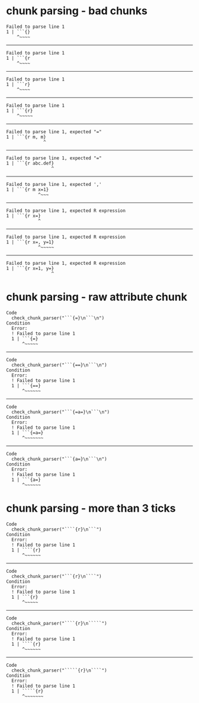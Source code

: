 # chunk parsing - bad chunks

    Failed to parse line 1
    1 | ```{}
        ^~~~~
    

---

    Failed to parse line 1
    1 | ```{r
        ^~~~~
    

---

    Failed to parse line 1
    1 | ```r}
        ^~~~~
    

---

    Failed to parse line 1
    1 | ```{r}
        ^~~~~~
    

---

    Failed to parse line 1, expected "="
    1 | ```{r m, m}
                  ^
    

---

    Failed to parse line 1, expected "="
    1 | ```{r abc.def}
                     ^
    

---

    Failed to parse line 1, expected ','
    1 | ```{r m x=1}
                ^~~~
    

---

    Failed to parse line 1, expected R expression
    1 | ```{r x=}
                ^
    

---

    Failed to parse line 1, expected R expression
    1 | ```{r x=, y=1}
                ^~~~~~
    

---

    Failed to parse line 1, expected R expression
    1 | ```{r x=1, y=}
                     ^
    

# chunk parsing - raw attribute chunk

    Code
      check_chunk_parser("```{=}\n```\n")
    Condition
      Error:
      ! Failed to parse line 1
      1 | ```{=}
          ^~~~~~

---

    Code
      check_chunk_parser("```{==}\n```\n")
    Condition
      Error:
      ! Failed to parse line 1
      1 | ```{==}
          ^~~~~~~

---

    Code
      check_chunk_parser("```{=a=}\n```\n")
    Condition
      Error:
      ! Failed to parse line 1
      1 | ```{=a=}
          ^~~~~~~~

---

    Code
      check_chunk_parser("```{a=}\n```\n")
    Condition
      Error:
      ! Failed to parse line 1
      1 | ```{a=}
          ^~~~~~~

# chunk parsing - more than 3 ticks

    Code
      check_chunk_parser("````{r}\n```")
    Condition
      Error:
      ! Failed to parse line 1
      1 | ````{r}
          ^~~~~~~

---

    Code
      check_chunk_parser("```{r}\n````")
    Condition
      Error:
      ! Failed to parse line 1
      1 | ```{r}
          ^~~~~~

---

    Code
      check_chunk_parser("````{r}\n`````")
    Condition
      Error:
      ! Failed to parse line 1
      1 | ````{r}
          ^~~~~~~

---

    Code
      check_chunk_parser("`````{r}\n````")
    Condition
      Error:
      ! Failed to parse line 1
      1 | `````{r}
          ^~~~~~~~

